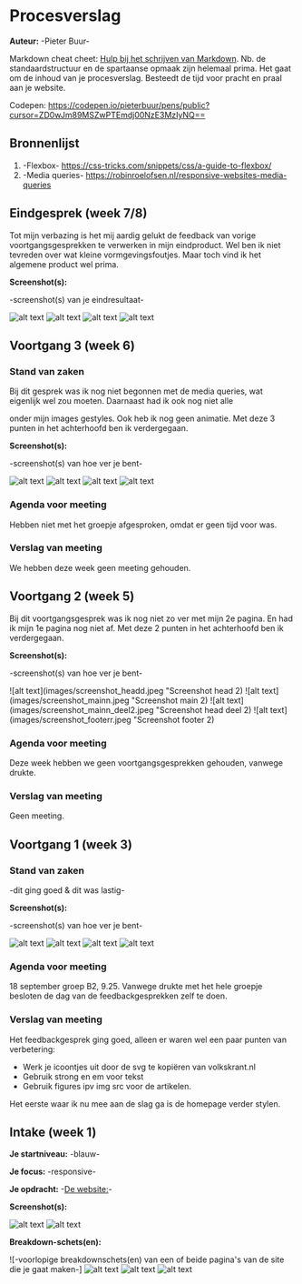 # Procesverslag
**Auteur:** -Pieter Buur-

Markdown cheat cheet: [Hulp bij het schrijven van Markdown](https://github.com/adam-p/markdown-here/wiki/Markdown-Cheatsheet). Nb. de standaardstructuur en de spartaanse opmaak zijn helemaal prima. Het gaat om de inhoud van je procesverslag. Besteedt de tijd voor pracht en praal aan je website.

Codepen: https://codepen.io/pieterbuur/pens/public?cursor=ZD0wJm89MSZwPTEmdj00NzE3MzIyNQ==



## Bronnenlijst
1. -Flexbox- https://css-tricks.com/snippets/css/a-guide-to-flexbox/
2. -Media queries- https://robinroelofsen.nl/responsive-websites-media-queries



## Eindgesprek (week 7/8)

Tot mijn verbazing is het mij aardig gelukt de feedback van vorige voortgangsgesprekken te verwerken in mijn eindproduct. Wel ben ik niet tevreden over wat kleine vormgevingsfoutjes. Maar toch vind ik het algemene product wel prima.

**Screenshot(s):**

-screenshot(s) van je eindresultaat-

![alt text](images/screenshot_headfinal.jpeg "Screenshot head")
![alt text](images/screenshot_mainfinal.jpeg "Screenshot main")
![alt text](images/screenshot_main2final.jpeg "Screenshot main2")
![alt text](images/screenshot_footerfinal.jpeg "Screenshot footer")


## Voortgang 3 (week 6)

### Stand van zaken

Bij dit gesprek was ik nog niet begonnen met de media queries, wat eigenlijk wel zou moeten. Daarnaast had ik ook nog niet alle <p> onder mijn images gestyles. Ook heb ik nog geen animatie. Met deze 3 punten in het achterhoofd ben ik verdergegaan.

**Screenshot(s):**

-screenshot(s) van hoe ver je bent-

![alt text](images/screenshot_headdd.jpeg "Screenshot head")
![alt text](images/screenshot_mainnn.jpeg "Screenshot main")
![alt text](images/screenshot_mainnn_deel2.jpeg "Screenshot main2")
![alt text](images/screenshot_footerrr.jpeg "Screenshot footer")

### Agenda voor meeting

Hebben niet met het groepje afgesproken, omdat er geen tijd voor was.

### Verslag van meeting

We hebben deze week geen meeting gehouden.

## Voortgang 2 (week 5)

Bij dit voortgangsgesprek was ik nog niet zo ver met mijn 2e pagina. En had ik mijn 1e pagina nog niet af. Met deze 2 punten in het achterhoofd ben ik verdergegaan.

**Screenshot(s):**

-screenshot(s) van hoe ver je bent-

![alt text](images/screenshot_headd.jpeg "Screenshot head 2)
![alt text](images/screenshot_mainn.jpeg "Screenshot main 2)
![alt text](images/screenshot_mainn_deel2.jpeg "Screenshot head deel 2)
![alt text](images/screenshot_footerr.jpeg "Screenshot footer 2)

### Agenda voor meeting
Deze week hebben we geen voortgangsgesprekken gehouden, vanwege drukte.

### Verslag van meeting
Geen meeting.

## Voortgang 1 (week 3)


### Stand van zaken

-dit ging goed & dit was lastig-

**Screenshot(s):**

-screenshot(s) van hoe ver je bent-

![alt text](images/screenshot_head.jpeg "Screenshot head")
![alt text](images/screenshot_main.jpeg "Screenshot main")
![alt text](images/screenshot_main2.jpeg "Screenshot main2")
![alt text](images/screenshot_footer.jpeg "Screenshot footer")

### Agenda voor meeting

18 september groep B2, 9.25. Vanwege drukte met het hele groepje besloten de dag van de feedbackgesprekken zelf te doen.

### Verslag van meeting

Het feedbackgesprek ging goed, alleen er waren wel een paar punten van verbetering:

- Werk je icoontjes uit door de svg te kopiëren van volkskrant.nl
- Gebruik strong en em voor tekst
- Gebruik figures ipv img src voor de artikelen.
    
Het eerste waar ik nu mee aan de slag ga is de homepage verder stylen.



## Intake (week 1)

**Je startniveau:** -blauw-

**Je focus:** -responsive-

**Je opdracht:** -[De website:](https://www.volkskrant.nl/)-

**Screenshot(s):**

![alt text](images/screenshot_volkskrant.png "Screenshot homepage")
![alt text](images/screenshot_footer_volkskrant.png "Screenshot footer")


**Breakdown-schets(en):**

![-voorlopige breakdownschets(en) van een of beide pagina's van de site die je gaat maken-]
![alt text](images/breakdown_volkskrant_homepage.png "Homepage breakdown")
![alt text](images/breakdown_artikel_volkskrant.png "Artikel breakdown")
![alt text](images/breakdown_volkskrant_mobiel.png "Mobiel breakdown")


